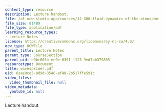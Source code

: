 ```yaml
---
content_type: resource
description: Lecture handout.
file: /ol-ocw-studio-app/courses/12-800-fluid-dynamics-of-the-atmosphere-and-ocean-fall-2004/6aae0ce58d9d0548af482b517ffe591c_wavesprimer.pdf
file_size: 81489
file_type: application/pdf
learning_resource_types:
- Lecture Notes
license: https://creativecommons.org/licenses/by-nc-sa/4.0/
ocw_type: OCWFile
parent_title: Lecture Notes
parent_type: CourseSection
parent_uid: e9bc603b-ee9e-6391-f123-9ed7bb379805
resourcetype: Document
title: wavesprimer.pdf
uid: 6aae0ce5-8d9d-0548-af48-2b517ffe591c
video_files:
  video_thumbnail_file: null
video_metadata:
  youtube_id: null
---
```

Lecture handout.